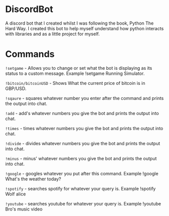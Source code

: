# DiscordBot
A discord bot that I created whilst I was following the book, Python The Hard Way. I created this bot to help myself understand how python
interacts with libraries and as a little project for myself.

# Commands

`!setgame` - Allows you to change or set what the bot is displaying as its status to a custom message. Example !setgame Running Simulator.

`!bitcoin/bitcoinUSD` - Shows What the current price of bitcoin is in GBP/USD.

`!sqaure` - squares whatever number you enter after the command and prints the output into chat.

`!add` - add's whatever numbers you give the bot and prints the output into chat.

`!times` - times whatever numbers you give the bot and prints the output into chat. 

`!divide` - divides whatever numbers you give the bot and prints the output into chat.

`!minus` - minus' whatever numbers you give the bot and prints the output into chat.

`!google` - googles whatever you put after this command. Example !google What's the weather today?

`!spotify` - searches spotify for whatever your query is. Example !spotify Wolf alice

`!youtube` - searches youtube for whatever your query is. Example !youtube Bro's music video
